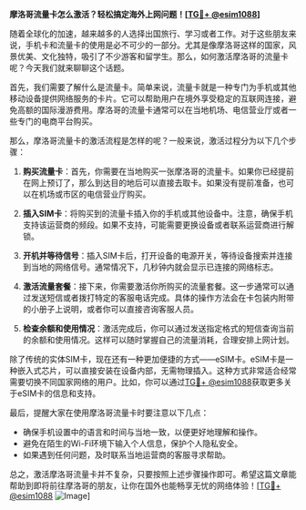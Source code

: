 **摩洛哥流量卡怎么激活？轻松搞定海外上网问题！[[TG💪+ @esim1088](https://t.me/s/esim1088)]**

随着全球化的加速，越来越多的人选择出国旅行、学习或者工作。对于这些朋友来说，手机卡和流量卡的使用是必不可少的一部分。尤其是像摩洛哥这样的国家，风景优美、文化独特，吸引了不少游客和留学生。那么，如何激活摩洛哥的流量卡呢？今天我们就来聊聊这个话题。

首先，我们需要了解什么是流量卡。简单来说，流量卡就是一种专门为手机或其他移动设备提供网络服务的卡片。它可以帮助用户在境外享受稳定的互联网连接，避免高额的国际漫游费用。摩洛哥的流量卡通常可以在当地机场、电信营业厅或者一些专门的电商平台购买。

那么，摩洛哥流量卡的激活流程是怎样的呢？一般来说，激活过程分为以下几个步骤：

1. **购买流量卡**：首先，你需要在当地购买一张摩洛哥的流量卡。如果你已经提前在网上预订了，那么到达目的地后可以直接去取卡。如果没有提前准备，也可以在机场或市区的电信营业厅购买。

2. **插入SIM卡**：将购买到的流量卡插入你的手机或其他设备中。注意，确保手机支持该运营商的频段。如果不支持，可能需要更换设备或者联系运营商进行解锁。

3. **开机并等待信号**：插入SIM卡后，打开设备的电源开关，等待设备搜索并连接到当地的网络信号。通常情况下，几秒钟内就会显示已连接的网络标志。

4. **激活流量套餐**：接下来，你需要激活你所购买的流量套餐。这一步通常可以通过发送短信或者拨打特定的客服电话完成。具体的操作方法会在卡包装内附带的小册子上说明，或者你可以直接咨询客服人员。

5. **检查余额和使用情况**：激活完成后，你可以通过发送指定格式的短信查询当前的余额和使用情况。这样可以随时掌握自己的流量消耗，合理安排上网计划。

除了传统的实体SIM卡，现在还有一种更加便捷的方式——eSIM卡。eSIM卡是一种嵌入式芯片，可以直接安装在设备内部，无需物理插入。这种方式非常适合经常需要切换不同国家网络的用户。比如，你可以通过[TG💪+ @esim1088](https://t.me/s/esim1088)获取更多关于eSIM卡的信息和支持。

最后，提醒大家在使用摩洛哥流量卡时要注意以下几点：

- 确保手机设置中的语言和时间与当地一致，以便更好地理解和操作。
- 避免在陌生的Wi-Fi环境下输入个人信息，保护个人隐私安全。
- 如果遇到任何问题，及时联系当地运营商的客服寻求帮助。

总之，激活摩洛哥流量卡并不复杂，只要按照上述步骤操作即可。希望这篇文章能帮助到即将前往摩洛哥的朋友，让你在国外也能畅享无忧的网络体验！[[TG💪+ @esim1088](https://t.me/s/esim1088) ![Image](https://i.postimg.cc/4NQfJmqS/Snipaste-2025-05-13-00-14-12.png)]